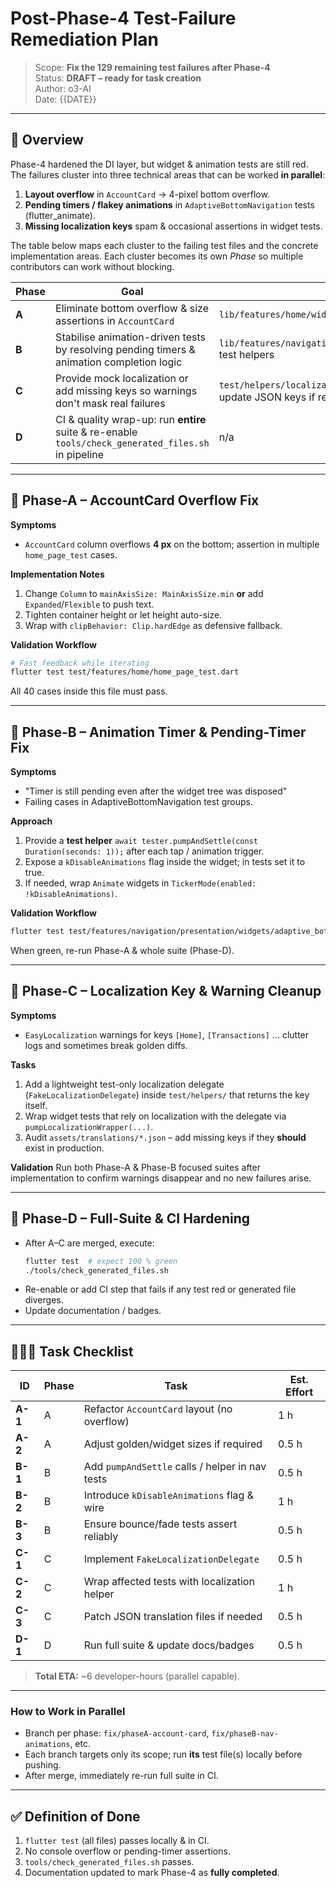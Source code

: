 # Post-Phase-4 Test-Failure Remediation Plan

> Scope: **Fix the 129 remaining test failures after Phase-4**  
> Status: **DRAFT – ready for task creation**  
> Author: o3-AI  
> Date: {{DATE}}

---

## 🔭 Overview
Phase-4 hardened the DI layer, but widget & animation tests are still red.  
The failures cluster into three technical areas that can be worked **in parallel**:

1. **Layout overflow** in `AccountCard` → 4-pixel bottom overflow.  
2. **Pending timers / flakey animations** in `AdaptiveBottomNavigation` tests (flutter_animate).  
3. **Missing localization keys** spam & occasional assertions in widget tests.

The table below maps each cluster to the failing test files and the concrete implementation areas.  Each cluster becomes its own _Phase_ so multiple contributors can work without blocking.

| Phase | Goal | Primary Code Targets | Primary Test Files (run first) |
|-------|------|----------------------|--------------------------------|
| **A** | Eliminate bottom overflow & size assertions in `AccountCard` | `lib/features/home/widgets/account_card.dart` | `test/features/home/home_page_test.dart` |
| **B** | Stabilise animation-driven tests by resolving pending timers & animation completion logic | `lib/features/navigation/presentation/widgets/adaptive_bottom_navigation*.dart`<br/> test helpers | `test/features/navigation/presentation/widgets/adaptive_bottom_navigation_test.dart` |
| **C** | Provide mock localization or add missing keys so warnings don't mask real failures | `test/helpers/localization_test_wrapper.dart` *(new)*<br/> update JSON keys if really missing | All widget tests using EasyLocalization (start with Phase-A/B files) |
| **D** | CI & quality wrap-up: run **entire** suite & re-enable `tools/check_generated_files.sh` in pipeline | n/a | `flutter test` (root) |

---

## 📌 Phase-A – **AccountCard Overflow Fix**

**Symptoms**
* `AccountCard` column overflows **4 px** on the bottom; assertion in multiple `home_page_test` cases.

**Implementation Notes**
1. Change `Column` to `mainAxisSize: MainAxisSize.min` **or** add `Expanded`/`Flexible` to push text.  
2. Tighten container height or let height auto-size.  
3. Wrap with `clipBehavior: Clip.hardEdge` as defensive fallback.

**Validation Workflow**
```bash
# Fast feedback while iterating
flutter test test/features/home/home_page_test.dart
```
All 40 cases inside this file must pass.

---

## 📌 Phase-B – **Animation Timer & Pending-Timer Fix**

**Symptoms**
* "Timer is still pending even after the widget tree was disposed"  
* Failing cases in AdaptiveBottomNavigation test groups.

**Approach**
1. Provide a **test helper** `await tester.pumpAndSettle(const Duration(seconds: 1));` after each tap / animation trigger.  
2. Expose a `kDisableAnimations` flag inside the widget; in tests set it to true.  
3. If needed, wrap `Animate` widgets in `TickerMode(enabled: !kDisableAnimations)`.

**Validation Workflow**
```bash
flutter test test/features/navigation/presentation/widgets/adaptive_bottom_navigation_test.dart
```
When green, re-run Phase-A & whole suite (Phase-D).

---

## 📌 Phase-C – **Localization Key & Warning Cleanup**

**Symptoms**
* `EasyLocalization` warnings for keys `[Home]`, `[Transactions]` … clutter logs and sometimes break golden diffs.

**Tasks**
1. Add a lightweight test-only localization delegate (`FakeLocalizationDelegate`) inside `test/helpers/` that returns the key itself.  
2. Wrap widget tests that rely on localization with the delegate via `pumpLocalizationWrapper(...)`.  
3. Audit `assets/translations/*.json` – add missing keys if they **should** exist in production.

**Validation**
Run both Phase-A & Phase-B focused suites after implementation to confirm warnings disappear and no new failures arise.

---

## 📌 Phase-D – **Full-Suite & CI Hardening**

* After A–C are merged, execute:
  ```bash
  flutter test  # expect 100 % green
  ./tools/check_generated_files.sh
  ```
* Re-enable or add CI step that fails if any test red or generated file diverges.
* Update documentation / badges.

---

## 👷🏻‍♀️ Task Checklist

| ID | Phase | Task | Est. Effort |
|----|-------|------|-------------|
| **A-1** | A | Refactor `AccountCard` layout (no overflow) | 1 h |
| **A-2** | A | Adjust golden/widget sizes if required | 0.5 h |
| **B-1** | B | Add `pumpAndSettle` calls / helper in nav tests | 0.5 h |
| **B-2** | B | Introduce `kDisableAnimations` flag & wire | 1 h |
| **B-3** | B | Ensure bounce/fade tests assert reliably | 0.5 h |
| **C-1** | C | Implement `FakeLocalizationDelegate` | 0.5 h |
| **C-2** | C | Wrap affected tests with localization helper | 1 h |
| **C-3** | C | Patch JSON translation files if needed | 0.5 h |
| **D-1** | D | Run full suite & update docs/badges | 0.5 h |

> **Total ETA:** ~6 developer-hours (parallel capable).

---

### How to Work in Parallel
* Branch per phase: `fix/phaseA-account-card`, `fix/phaseB-nav-animations`, etc.  
* Each branch targets only its scope; run **its** test file(s) locally before pushing.  
* After merge, immediately re-run full suite in CI.

---

## ✅ Definition of Done
1. `flutter test` (all files) passes locally & in CI.  
2. No console overflow or pending-timer assertions.  
3. `tools/check_generated_files.sh` passes.  
4. Documentation updated to mark Phase-4 as **fully completed**. 